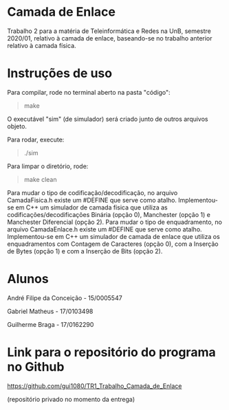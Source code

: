 # Camada de Enlace

Trabalho 2 para a matéria de Teleinformática e Redes na UnB, semestre 2020/01, relativo à camada de enlace, baseando-se no trabalho anterior relativo à camada física.

# Instruções de uso

Para compilar, rode no terminal aberto na pasta "código":

> make

O executável "sim" (de simulador) será criado junto de outros arquivos objeto.

Para rodar, execute:

> ./sim

Para limpar o diretório, rode:

> make clean

Para mudar o tipo de codificação/decodificação, no arquivo CamadaFisica.h existe um #DEFINE que serve como atalho. Implementou-se em C++ um simulador de camada física que utiliza as codificações/decodificações Binária (opção 0), Manchester (opção 1) e Manchester Diferencial (opção 2). Para mudar o tipo de enquadramento, no arquivo CamadaEnlace.h existe um #DEFINE que serve como atalho. Implementou-se em C++ um simulador de camada de enlace que utiliza os enquadramentos com Contagem de Caracteres (opção 0), com a Inserção de Bytes (opção 1) e com a Inserção de Bits (opção 2).


# Alunos

André Filipe da Conceição - 15/0005547

Gabriel Matheus - 17/0103498

Guilherme Braga - 17/0162290


# Link para o repositório do programa no Github

https://github.com/gui1080/TR1_Trabalho_Camada_de_Enlace

(repositório privado no momento da entrega)
